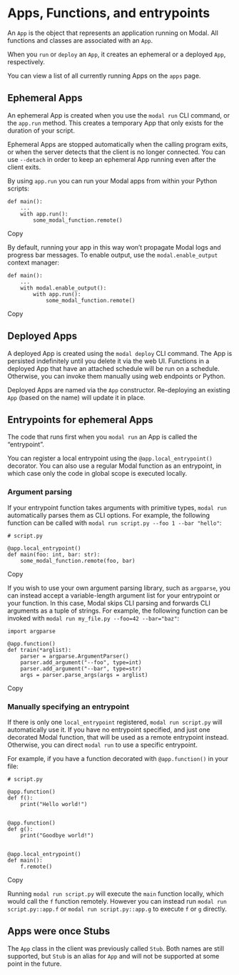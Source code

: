 # Apps, Functions, and entrypoints

An `App` is the object that represents an application running on Modal. All
functions and classes are associated with an `App`.

When you `run` or `deploy` an `App`, it creates an ephemeral or a deployed
`App`, respectively.

You can view a list of all currently running Apps on the `apps` page.

## Ephemeral Apps

An ephemeral App is created when you use the `modal run` CLI command, or the
`app.run` method. This creates a temporary App that only exists for the
duration of your script.

Ephemeral Apps are stopped automatically when the calling program exits, or
when the server detects that the client is no longer connected. You can use
`--detach` in order to keep an ephemeral App running even after the client
exits.

By using `app.run` you can run your Modal apps from within your Python
scripts:

    
    
    def main():
        ...
        with app.run():
            some_modal_function.remote()

Copy

By default, running your app in this way won’t propagate Modal logs and
progress bar messages. To enable output, use the `modal.enable_output` context
manager:

    
    
    def main():
        ...
        with modal.enable_output():
            with app.run():
                some_modal_function.remote()

Copy

## Deployed Apps

A deployed App is created using the `modal deploy` CLI command. The App is
persisted indefinitely until you delete it via the web UI. Functions in a
deployed App that have an attached schedule will be run on a schedule.
Otherwise, you can invoke them manually using web endpoints or Python.

Deployed Apps are named via the `App` constructor. Re-deploying an existing
`App` (based on the name) will update it in place.

## Entrypoints for ephemeral Apps

The code that runs first when you `modal run` an App is called the
“entrypoint”.

You can register a local entrypoint using the `@app.local_entrypoint()`
decorator. You can also use a regular Modal function as an entrypoint, in
which case only the code in global scope is executed locally.

### Argument parsing

If your entrypoint function takes arguments with primitive types, `modal run`
automatically parses them as CLI options. For example, the following function
can be called with `modal run script.py --foo 1 --bar "hello"`:

    
    
    # script.py
    
    @app.local_entrypoint()
    def main(foo: int, bar: str):
        some_modal_function.remote(foo, bar)

Copy

If you wish to use your own argument parsing library, such as `argparse`, you
can instead accept a variable-length argument list for your entrypoint or your
function. In this case, Modal skips CLI parsing and forwards CLI arguments as
a tuple of strings. For example, the following function can be invoked with
`modal run my_file.py --foo=42 --bar="baz"`:

    
    
    import argparse
    
    @app.function()
    def train(*arglist):
        parser = argparse.ArgumentParser()
        parser.add_argument("--foo", type=int)
        parser.add_argument("--bar", type=str)
        args = parser.parse_args(args = arglist)

Copy

### Manually specifying an entrypoint

If there is only one `local_entrypoint` registered, `modal run script.py` will
automatically use it. If you have no entrypoint specified, and just one
decorated Modal function, that will be used as a remote entrypoint instead.
Otherwise, you can direct `modal run` to use a specific entrypoint.

For example, if you have a function decorated with `@app.function()` in your
file:

    
    
    # script.py
    
    @app.function()
    def f():
        print("Hello world!")
    
    
    @app.function()
    def g():
        print("Goodbye world!")
    
    
    @app.local_entrypoint()
    def main():
        f.remote()

Copy

Running `modal run script.py` will execute the `main` function locally, which
would call the `f` function remotely. However you can instead run `modal run
script.py::app.f` or `modal run script.py::app.g` to execute `f` or `g`
directly.

## Apps were once Stubs

The `App` class in the client was previously called `Stub`. Both names are
still supported, but `Stub` is an alias for `App` and will not be supported at
some point in the future.

